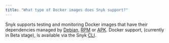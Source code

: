```yaml
---
title: "What type of Docker images does Snyk support?"
---
```

Snyk supports testing and monitoring Docker images that have their dependencies managed by [Debian](https://wiki.debian.org/Apt), [RPM](http://rpm.org/) or [APK](https://pkgs.alpinelinux.org/packages). Docker support, (currently in Beta stage), is available via the Snyk [CLI](/docs/using-snyk/).
